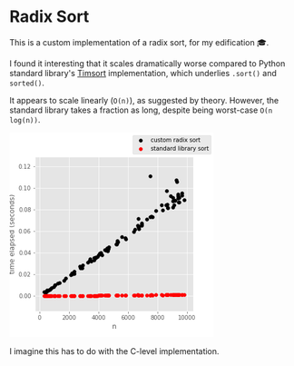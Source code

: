 # Radix Sort

This is a custom implementation of a radix sort, for my edification 🎓.

I found it interesting that it scales dramatically worse compared to Python standard library's [Timsort](https://en.wikipedia.org/wiki/Timsort) implementation, which underlies `.sort()` and `sorted()`.

It appears to scale linearly (`O(n)`), as suggested by theory. However, the standard library takes a fraction as long, despite being worst-case `O(n log(n))`.

![result](./result.png)

I imagine this has to do with the C-level implementation.